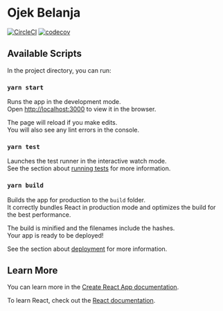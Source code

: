 # Ojek Belanja

[![CircleCI](https://circleci.com/gh/zainfathoni/obel.svg?style=shield&circle-token=1000aed8de1cb706801f05d5e9b1dc368bf13a46)](https://circleci.com/gh/zainfathoni/obel)
[![codecov](https://codecov.io/gh/zainfathoni/obel/branch/master/graph/badge.svg?token=KBOL05Mq5P)](https://codecov.io/gh/zainfathoni/obel)

## Available Scripts

In the project directory, you can run:

### `yarn start`

Runs the app in the development mode.<br>
Open [http://localhost:3000](http://localhost:3000) to view it in the browser.

The page will reload if you make edits.<br>
You will also see any lint errors in the console.

### `yarn test`

Launches the test runner in the interactive watch mode.<br>
See the section about [running tests](https://facebook.github.io/create-react-app/docs/running-tests) for more information.

### `yarn build`

Builds the app for production to the `build` folder.<br>
It correctly bundles React in production mode and optimizes the build for the best performance.

The build is minified and the filenames include the hashes.<br>
Your app is ready to be deployed!

See the section about [deployment](https://facebook.github.io/create-react-app/docs/deployment) for more information.

## Learn More

You can learn more in the [Create React App documentation](https://facebook.github.io/create-react-app/docs/getting-started).

To learn React, check out the [React documentation](https://reactjs.org/).
